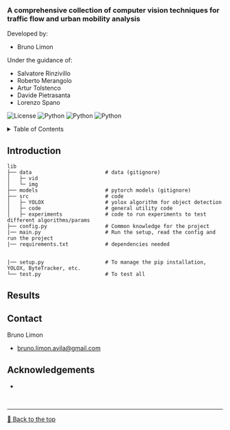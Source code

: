 ### A comprehensive collection of computer vision techniques for traffic flow and urban mobility analysis

Developed by:
- Bruno Limon

Under the guidance of:
- Salvatore Rinzivillo
- Roberto Merangolo
- Artur Tolstenco
- Davide Pietrasanta
- Lorenzo Spano

<img alt="License" src="https://img.shields.io/badge/license-MIT-red"> <img alt="Python" src="https://img.shields.io/badge/python->=3.8-blue"> <img alt="Python" src="https://img.shields.io/badge/pylint-9.05-green"> <img alt="Python" src="https://img.shields.io/badge/last_commit-november_2023-yellow">

<!-- --------------------------------------------------------------------------------------- -->
<!-- TABLE OF CONTENTS -->
<details>
  <summary>Table of Contents</summary>
  <ol>
    <li><a href = "#Introduction">Introduction</a></li>
    <li><a href = "#Results">Results</a></li>
    <li><a href = "#Contact">Contact</a></li>
    <li><a href = "#Acknowledgements">Acknowledgements</a></li>
  </ol>
</details>

<!-- --------------------------------------------------------------------------------------- -->
## Introduction

```text
lib
├── data                        # data (gitignore)
│   ├─ vid                      
│   └─ img                      
├── models                      # pytorch models (gitignore)
├── src                         # code
│   ├─ YOLOX                    # yolox algorithm for object detection
│   ├─ code                     # general utility code
│   ├─ experiments              # code to run experiments to test different algorithms/params
├── config.py                   # Common knowledge for the project
|── main.py                     # Run the setup, read the config and run the project
|── requirements.txt            # dependencies needed


|── setup.py                    # To manage the pip installation, YOLOX, ByteTracker, etc.
└── test.py                     # To test all
```

<!-- --------------------------------------------------------------------------------------- -->
## Results

<!-- ------------------\--------------------------------------------------------------------- -->
## Contact

Bruno Limon
- bruno.limon.avila@gmail.com

<!-- --------------------------------------------------------------------------------------- -->
## Acknowledgements

-

<br><hr>
[🔼 Back to the top](#)
